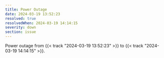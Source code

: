 ```yaml
---
title: Power Outage
date: 2024-03-19 13:52:23
resolved: true
resolvedWhen: 2024-03-19 14:14:15
severity: down
section: issue
---
```


Power outage from {{< track "2024-03-19 13:52:23" >}} to {{< track "2024-03-19 14:14:15" >}}.
